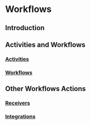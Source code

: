 # Workflows


## Introduction

## Activities and Workflows

### [Activities](./activities.md)

### [Workflows](./workflows.md)

## Other Workflows Actions

### [Receivers](./receivers.md)

### [Integrations](./integrations.md)